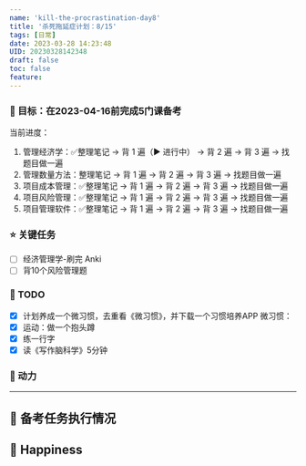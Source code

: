 ```yaml
---
name: 'kill-the-procrastination-day8'
title: '杀死拖延症计划：8/15'
tags: [日常]
date: 2023-03-28 14:23:48
UID: 20230328142348
draft: false
toc: false
feature: 
---
```



### 🎯 目标：在2023-04-16前完成5门课备考
当前进度：
1. 管理经济学：✅整理笔记 → 背 1 遍（▶️ 进行中） → 背 2 遍 → 背 3 遍 → 找题目做一遍
2. 管理数量方法：整理笔记 → 背 1 遍 → 背 2 遍 → 背 3 遍 → 找题目做一遍
3. 项目成本管理：✅整理笔记 → 背 1 遍 → 背 2 遍 → 背 3 遍 → 找题目做一遍
4. 项目风险管理：✅整理笔记 → 背 1 遍 → 背 2 遍 → 背 3 遍 → 找题目做一遍
5. 项目管理软件：✅整理笔记 → 背 1 遍 → 背 2 遍 → 背 3 遍 → 找题目做一遍


### ⭐️ 关键任务
- [ ] 经济管理学-刷完 Anki
- [ ] 背10个风险管理题

<!--more-->

### 📝 TODO
- [x] 计划养成一个微习惯，去重看《微习惯》，并下载一个习惯培养APP
微习惯：
- [x] 运动：做一个抱头蹲
- [x] 练一行字
- [x] 读《写作脑科学》5分钟

### 🔋 动力



---

## 💯 备考任务执行情况



## 🎉 Happiness
